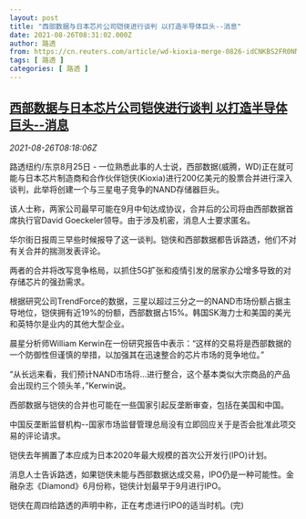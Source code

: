 ```yaml
---
layout: post
title: "西部数据与日本芯片公司铠侠进行谈判 以打造半导体巨头--消息"
date: 2021-08-26T08:31:02.000Z
author: 路透
from: https://cn.reuters.com/article/wd-kioxia-merge-0826-idCNKBS2FR0NN
tags: [ 路透 ]
categories: [ 路透 ]
---
```

<!--1629966662000-->
[西部数据与日本芯片公司铠侠进行谈判 以打造半导体巨头--消息](https://cn.reuters.com/article/wd-kioxia-merge-0826-idCNKBS2FR0NN)
------

<div>
<div><i>2021-08-26T08:18:06Z</i></div><p>路透纽约/东京8月25日 - 一位熟悉此事的人士说，西部数据(威腾，WD)正在就可能与日本芯片制造商和合作伙伴铠侠(Kioxia)进行200亿美元的股票合并进行深入谈判，此举将创建一个与三星电子竞争的NAND存储器巨头。</p><p>该人士称，两家公司最早可能在9月中旬达成协议，合并后的公司将由西部数据首席执行官David Goeckeler领导。由于涉及机密，消息人士要求匿名。</p><p>华尔街日报周三早些时候报导了这一谈判。铠侠和西部数据都告诉路透，他们不对有关合并的揣测发表评论。</p><p>两者的合并将改写竞争格局，以抓住5G扩张和疫情引发的居家办公增多导致的对存储芯片的强劲需求。</p><p>根据研究公司TrendForce的数据，三星以超过三分之一的NAND市场份额占据主导地位，铠侠拥有近19%的份额，西部数据占15%。韩国SK海力士和美国的美光和英特尔是业内的其他大型企业。</p><p>晨星分析师William Kerwin在一份研究报告中表示：“这样的交易将是西部数据的一个防御性但谨慎的举措，以加强其在迅速整合的芯片市场的竞争地位。”</p><p>“从长远来看，我们预计NAND市场将...进行整合，这个基本类似大宗商品的产品会出现约三个领头羊，”Kerwin说。</p><p>西部数据与铠侠的合并也可能在一些国家引起反垄断审查，包括在美国和中国。</p><p>中国反垄断监督机构--国家市场监督管理总局没有立即回应关于是否会批准此项交易的评论请求。</p><p>铠侠去年搁置了本应成为日本2020年最大规模的首次公开发行(IPO)计划。</p><p>消息人士告诉路透，如果铠侠未能与西部数据达成交易，IPO仍是一种可能性。金融杂志《Diamond》6月份称，铠侠计划最早于9月进行IPO。</p><p>铠侠在周四给路透的声明中称，正在考虑进行IPO的适当时机。(完)</p>
</div>
